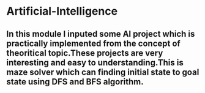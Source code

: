 # Artificial-Intelligence
## In this module I inputed some AI project which is practically implemented from the concept of  theoritical topic.These projects are very interesting and easy to understanding.This is maze solver which can finding initial state to goal state using DFS and BFS algorithm.
